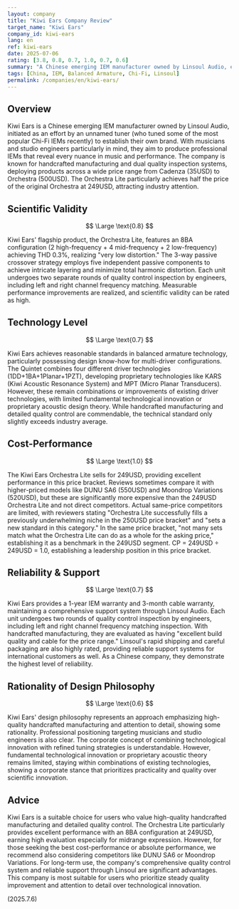 ```yaml
---
layout: company
title: "Kiwi Ears Company Review"
target_name: "Kiwi Ears"
company_id: kiwi-ears
lang: en
ref: kiwi-ears
date: 2025-07-06
rating: [3.8, 0.8, 0.7, 1.0, 0.7, 0.6]
summary: "A Chinese emerging IEM manufacturer owned by Linsoul Audio, established as a brand by an unnamed acoustic engineer. Known for high-quality handcrafted assembly and dual quality inspection systems, the Orchestra Lite (249USD) demonstrates excellent performance with an 8BA configuration, establishing itself as a benchmark in the 249USD price bracket. Direct competitors in the same price range are limited, with reviewers evaluating that it has set new standards in this price segment. This company is suitable for users who prioritize quality and attention to detail over technological innovation."
tags: [China, IEM, Balanced Armature, Chi-Fi, Linsoul]
permalink: /companies/en/kiwi-ears/
---
```


## Overview

Kiwi Ears is a Chinese emerging IEM manufacturer owned by Linsoul Audio, initiated as an effort by an unnamed tuner (who tuned some of the most popular Chi-Fi IEMs recently) to establish their own brand. With musicians and studio engineers particularly in mind, they aim to produce professional IEMs that reveal every nuance in music and performance. The company is known for handcrafted manufacturing and dual quality inspection systems, deploying products across a wide price range from Cadenza (35USD) to Orchestra (500USD). The Orchestra Lite particularly achieves half the price of the original Orchestra at 249USD, attracting industry attention.

## Scientific Validity

$$ \Large \text{0.8} $$

Kiwi Ears' flagship product, the Orchestra Lite, features an 8BA configuration (2 high-frequency + 4 mid-frequency + 2 low-frequency) achieving THD 0.3%, realizing "very low distortion." The 3-way passive crossover strategy employs five independent passive components to achieve intricate layering and minimize total harmonic distortion. Each unit undergoes two separate rounds of quality control inspection by engineers, including left and right channel frequency matching. Measurable performance improvements are realized, and scientific validity can be rated as high.

## Technology Level

$$ \Large \text{0.7} $$

Kiwi Ears achieves reasonable standards in balanced armature technology, particularly possessing design know-how for multi-driver configurations. The Quintet combines four different driver technologies (1DD+1BA+1Planar+1PZT), developing proprietary technologies like KARS (Kiwi Acoustic Resonance System) and MPT (Micro Planar Transducers). However, these remain combinations or improvements of existing driver technologies, with limited fundamental technological innovation or proprietary acoustic design theory. While handcrafted manufacturing and detailed quality control are commendable, the technical standard only slightly exceeds industry average.

## Cost-Performance

$$ \Large \text{1.0} $$

The Kiwi Ears Orchestra Lite sells for 249USD, providing excellent performance in this price bracket. Reviews sometimes compare it with higher-priced models like DUNU SA6 (550USD) and Moondrop Variations (520USD), but these are significantly more expensive than the 249USD Orchestra Lite and not direct competitors. Actual same-price competitors are limited, with reviewers stating "Orchestra Lite successfully fills a previously underwhelming niche in the 250USD price bracket" and "sets a new standard in this category." In the same price bracket, "not many sets match what the Orchestra Lite can do as a whole for the asking price," establishing it as a benchmark in the 249USD segment. CP = 249USD ÷ 249USD = 1.0, establishing a leadership position in this price bracket.

## Reliability & Support

$$ \Large \text{0.7} $$

Kiwi Ears provides a 1-year IEM warranty and 3-month cable warranty, maintaining a comprehensive support system through Linsoul Audio. Each unit undergoes two rounds of quality control inspection by engineers, including left and right channel frequency matching inspection. With handcrafted manufacturing, they are evaluated as having "excellent build quality and cable for the price range." Linsoul's rapid shipping and careful packaging are also highly rated, providing reliable support systems for international customers as well. As a Chinese company, they demonstrate the highest level of reliability.

## Rationality of Design Philosophy

$$ \Large \text{0.6} $$

Kiwi Ears' design philosophy represents an approach emphasizing high-quality handcrafted manufacturing and attention to detail, showing some rationality. Professional positioning targeting musicians and studio engineers is also clear. The corporate concept of combining technological innovation with refined tuning strategies is understandable. However, fundamental technological innovation or proprietary acoustic theory remains limited, staying within combinations of existing technologies, showing a corporate stance that prioritizes practicality and quality over scientific innovation.

## Advice

Kiwi Ears is a suitable choice for users who value high-quality handcrafted manufacturing and detailed quality control. The Orchestra Lite particularly provides excellent performance with an 8BA configuration at 249USD, earning high evaluation especially for midrange expression. However, for those seeking the best cost-performance or absolute performance, we recommend also considering competitors like DUNU SA6 or Moondrop Variations. For long-term use, the company's comprehensive quality control system and reliable support through Linsoul are significant advantages. This company is most suitable for users who prioritize steady quality improvement and attention to detail over technological innovation.

(2025.7.6)